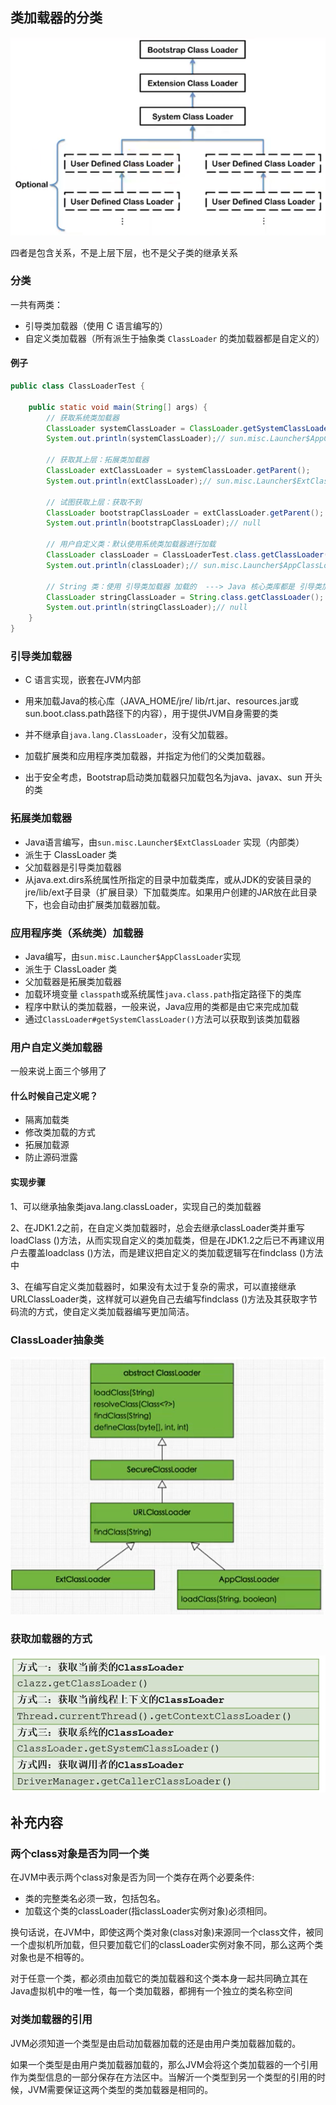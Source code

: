 ## 类加载器的分类

![image-20210708182410905](./images/image-20210708182410905.png)



四者是包含关系，不是上层下层，也不是父子类的继承关系

### 分类

一共有两类：

- 引导类加载器（使用 C 语言编写的）
- 自定义类加载器（所有派生于抽象类 `ClassLoader` 的类加载器都是自定义的）

#### 例子

```java
public class ClassLoaderTest {

    public static void main(String[] args) {
        // 获取系统类加载器
        ClassLoader systemClassLoader = ClassLoader.getSystemClassLoader();
        System.out.println(systemClassLoader);// sun.misc.Launcher$AppClassLoader@18b4aac2

        // 获取其上层：拓展类加载器
        ClassLoader extClassLoader = systemClassLoader.getParent();
        System.out.println(extClassLoader);// sun.misc.Launcher$ExtClassLoader@1b6d3586

        // 试图获取上层：获取不到
        ClassLoader bootstrapClassLoader = extClassLoader.getParent();
        System.out.println(bootstrapClassLoader);// null

        // 用户自定义类：默认使用系统类加载器进行加载
        ClassLoader classLoader = ClassLoaderTest.class.getClassLoader();
        System.out.println(classLoader);// sun.misc.Launcher$AppClassLoader@18b4aac2

        // String 类：使用 引导类加载器 加载的  ---> Java 核心类库都是 引导类加载器 加载的
        ClassLoader stringClassLoader = String.class.getClassLoader();
        System.out.println(stringClassLoader);// null
    }
}
```



### 引导类加载器

-  C 语言实现，嵌套在JVM内部

-  用来加载Java的核心库（JAVA_HOME/jre/ lib/rt.jar、resources.jar或sun.boot.class.path路径下的内容），用于提供JVM自身需要的类
-  并不继承自`java.lang.ClassLoader`，没有父加载器。
-  加载扩展类和应用程序类加载器，并指定为他们的父类加载器。
-  出于安全考虑，Bootstrap启动类加载器只加载包名为java、javax、sun 开头的类

### 拓展类加载器

- Java语言编写，由`sun.misc.Launcher$ExtClassLoader` 实现（内部类）
- 派生于 ClassLoader 类
- 父加载器是引导类加载器
- 从java.ext.dirs系统属性所指定的目录中加载类库，或从JDK的安装目录的jre/lib/ext子目录（扩展目录）下加载类库。如果用户创建的JAR放在此目录下，也会自动由扩展类加载器加载。

### 应用程序类（系统类）加载器

- Java编写，由`sun.misc.Launcher$AppClassLoader`实现
- 派生于 ClassLoader 类
- 父加载器是拓展类加载器
- 加载环境变量 `classpath`或系统属性`java.class.path`指定路径下的类库
- 程序中默认的类加载器，一般来说，Java应用的类都是由它来完成加载
- 通过`ClassLoader#getSystemClassLoader()`方法可以获取到该类加载器

### 用户自定义类加载器

一般来说上面三个够用了

#### 什么时候自己定义呢？

- 隔离加载类
- 修改类加载的方式
- 拓展加载源
- 防止源码泄露

#### 实现步骤

1、可以继承抽象类java.lang.classLoader，实现自己的类加载器

2、在JDK1.2之前，在自定义类加载器时，总会去继承classLoader类并重写loadClass ()方法，从而实现自定义的类加载类，但是在JDK1.2之后已不再建议用户去覆盖loadclass ()方法，而是建议把自定义的类加载逻辑写在findclass ()方法中

3、在编写自定义类加载器时，如果没有太过于复杂的需求，可以直接继承URLClassLoader类，这样就可以避免自己去编写findclass ()方法及其获取字节码流的方式，使自定义类加载器编写更加简洁。

### ClassLoader抽象类

![image-20210711134112840](./images/image-20210711134112840.png)



### 获取加载器的方式

![image-20210711134348092](./images/image-20210711134348092.png)

## 补充内容

### 两个class对象是否为同一个类

在JVM中表示两个class对象是否为同一个类存在两个必要条件:

- 类的完整类名必须一致，包括包名。
- 加载这个类的classLoader(指classLoader实例对象)必须相同。

换句话说，在JVM中，即使这两个类对象(class对象)来源同一个class文件，被同一个虚拟机所加载，但只要加载它们的classLoader实例对象不同，那么这两个类对象也是不相等的。

对于任意一个类，都必须由加载它的类加载器和这个类本身一起共同确立其在Java虚拟机中的唯一性，每一个类加载器，都拥有一个独立的类名称空间

### 对类加载器的引用

JVM必须知道一个类型是由启动加载器加载的还是由用户类加载器加载的。

如果一个类型是由用户类加载器加载的，那么JVM会将这个类加载器的一个引用作为类型信息的一部分保存在方法区中。当解沂一个类型到另一个类型的引用的时候，JVM需要保证这两个类型的类加载器是相同的。









































